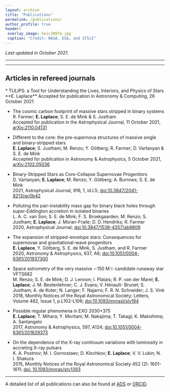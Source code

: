 ```yaml
---
layout: archive
title: "Publications"
permalink: /publications/
author_profile: true
header:
 overlay_image: heic2007a.jpg
 caption: "Credit: NASA, ESA, and STScI"
---
```


*Last updated in October 2021.*

******

******
<h2>Articles in refereed journals</h2>
* TULIPS: a Tool for Understanding the Lives, Interiors, and Physics of Stars                              
**E. Laplace**  
Accepted for publication in Astronomy & Computing, 26 October 2021

* The cosmic carbon footprint of massive stars stripped in binary systems    
R. Farmer; **E. Laplace**; S. E. de Mink & S. Justham   
Accepted for publication in the Astrophysical Journal, 11 October 2021, [arXiv:2110.04131](https://arxiv.org/abs/2110.04131)

* Different to the core: the pre-supernova structures of massive single and binary-stripped stars  
**E. Laplace**; S. Justham; M. Renzo; Y. Götberg; R. Farmer; D. Vartanyan & S. E. de Mink           
    Accepted for publication in Astronomy & Astrophysics, 5 October 2021, [arXiv:2102.05036](https://arxiv.org/abs/2102.05036)

* Binary-Stripped Stars as Core-Collapse Supernovae Progenitors  
D. Vartanyan; **E. Laplace**; M. Renzo; Y. Götberg; A. Burrows; S. E. de Mink                                           
2021, Astrophysical Journal, 916, 1, id.L5; [doi:10.3847/2041-8213/ac0b42](https://ui.adsabs.harvard.edu/abs/2021ApJ...916L...5V/abstract)

* Polluting the pair-instability mass gap for binary black holes through super-Eddington accretion in isolated binaries  
  L. A. C. van Son; S. E. de Mink;  F. S. Broekgaarden; M. Renzo; S. Justham; **E. Laplace**; J. Moran-Fraile; D. D. Hendriks; 
   R. Farmer  
   2020, Astrophysical Journal; [doi:10.3847/1538-4357/ab9809](https://ui.adsabs.harvard.edu/abs/2020ApJ...897..100V/abstract)
    
*  The expansion of stripped-envelope stars: Consequences for supernovae and gravitational-wave progenitors  
**E. Laplace**, Y. Götberg, S. E. de Mink, S. Justham, and R. Farmer  
2020, Astronomy & Astrophysics, 637, A6; [doi:10.1051/0004-6361/201937300](https://ui.adsabs.harvard.edu/link_gateway/2020A&A...637A...6L/doi:10.1051/0004-6361/201937300) 

* Space astrometry of the very massive ∼150 M☉ candidate runaway star VFTS682   
M. Renzo; S. E. de Mink; D. J. Lennon; I. Platais; R. P. van der
Marel; **E. Laplace**; J. M. Bestenlehner; C. J. Evans; V. Hénault-
Brunet; S. Justham; A. de Koter; N. Langer; F. Najarro; F. R. N.
Schneider; J. S. Vink   
2018, Monthly Notices of the Royal Astronomical Society: Letters, Volume 482, Issue 1, p.L102-L106; [doi:10.1093/mnrasl/sly194](https://ui.adsabs.harvard.edu/link_gateway/2019MNRAS.482L.102R/doi:10.1093/mnrasl/sly194)

* Possible regular phenomena in EXO 2030+375  
**E. Laplace**; T. Mihara; Y. Moritani; M. Nakajima; T. Takagi; K. Makishima; A. Santangelo   
2017, Astronomy & Astrophysics, 597,
A124; [doi:10.1051/0004-6361/201629373](https://ui.adsabs.harvard.edu/link_gateway/2017A&A...597A.124L/doi:10.1051/0004-6361/201629373)

* On the dependence of the X-ray continuum variations with luminosity in accreting X-ray pulsars  
K. A. Postnov; M. I. Gornostaev; D. Klochkov; **E. Laplace**; V. V.
Lukin; N. I. Shakura  
2015, Monthly Notices of the Royal Astronomical
Society 452 (2): 1601-1611; [doi: 10.1093/mnras/stv1393](https://ui.adsabs.harvard.edu/link_gateway/2015MNRAS.452.1601P/doi:10.1093/mnras/stv1393)

******
<!---
 <h2>Articles in preparation</h2>
--->
A detailed list of all publications can also be found at [ADS](https://ui.adsabs.harvard.edu/public-libraries/MsPZZawhQSG7g0YRmqvmog) or [ORCID](https://orcid.org/0000-0003-1009-5691).



<!---
{% if author.googlescholar %}
  You can also find my articles on <u><a href="{{author.googlescholar}}">my Google Scholar profile</a>.</u>
{% endif %}

{% include base_path %}

{% for post in site.publications reversed %}
  {% include archive-single.html %}
{% endfor %}
--->
